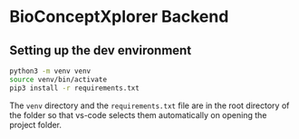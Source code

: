 # BioConceptXplorer Backend

## Setting up the dev environment

```bash
python3 -m venv venv
source venv/bin/activate
pip3 install -r requirements.txt
```

The `venv` directory and the `requirements.txt` file are in the root directory of the folder so that vs-code selects them automatically on opening the project folder.
